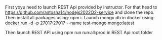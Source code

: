 First yoyu need to launch REST Api provided by instructor.
For that head to https://github.com/antosha14/nodejs2022Q2-service and clone the repo.
Then install all packages using: npm i.
Launch mongo db in docker using: docker run -d -p 27017:27017 --name test-mongo mongo:latest

Then launch REST API using npm run run:all:prod in REST Api root folder
